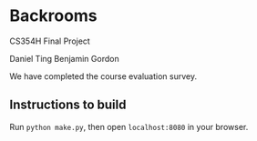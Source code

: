 # Backrooms
CS354H Final Project

Daniel Ting
Benjamin Gordon

We have completed the course evaluation survey.

## Instructions to build

Run `python make.py`, then open `localhost:8080` in your browser.
